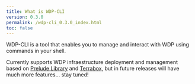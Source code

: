 ```yaml
---
title: What is WDP-CLI
version: 0.3.0
permalink: /wdp-cli_0.3.0_index.html
toc: false
---
```


WDP-CLI is a tool that enables you to manage and interact with WDP using commands
in your shell. 

Currently supports WDP infraestructure deployment and management based on 
[Prelude Library]() and [Terrabox](), but in future releases will have much more
features... stay tuned!




